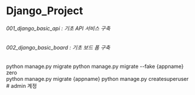 # Django_Project

###### 001_django_basic_api : 기초 API 서비스 구축
###### 002_django_basic_board : 기초 보드 폼 구축

python manage.py migrate
python manage.py migrate --fake {appname} zero<br>
python manage.py migrate {appname}
python manage.py createsuperuser # admin 계정